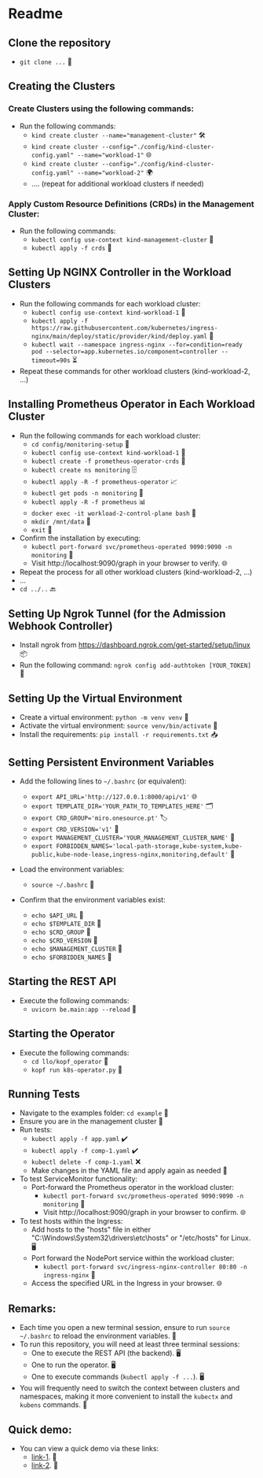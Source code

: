 # Readme

## Clone the repository
- `git clone ...` 🐙

## Creating the Clusters

### Create Clusters using the following commands:

- Run the following commands:
  - `kind create cluster --name="management-cluster"` 🛠️
  - `kind create cluster --config="./config/kind-cluster-config.yaml" --name="workload-1"` <!-- Note: --config is necessary for nginx controller --> 🌐
  - `kind create cluster --config="./config/kind-cluster-config.yaml" --name="workload-2"` 🌍
  - .... (repeat for additional workload clusters if needed)

### Apply Custom Resource Definitions (CRDs) in the Management Cluster:

- Run the following commands:
  - `kubectl config use-context kind-management-cluster` <!-- switch the context to the management cluster, consider using kubectx for more flexibility --> 🔄
  - `kubectl apply -f crds` 📜

## Setting Up NGINX Controller in the Workload Clusters

- Run the following commands for each workload cluster:
  - `kubectl config use-context kind-workload-1` 🔧
  - `kubectl apply -f https://raw.githubusercontent.com/kubernetes/ingress-nginx/main/deploy/static/provider/kind/deploy.yaml` 🚀
  - `kubectl wait --namespace ingress-nginx --for=condition=ready pod --selector=app.kubernetes.io/component=controller --timeout=90s` ⏳
- Repeat these commands for other workload clusters (kind-workload-2, ...)

## Installing Prometheus Operator in Each Workload Cluster

- Run the following commands for each workload cluster:
  - `cd config/monitoring-setup` 📁
  - `kubectl config use-context kind-workload-1` 🔄
  - `kubectl create -f prometheus-operator-crds` 📜
  - `kubectl create ns monitoring` 🗄️
  - `kubectl apply -R -f prometheus-operator` 📈
  - `kubectl get pods -n monitoring` 👀
  - `kubectl apply -R -f prometheus` 📊
  - `docker exec -it workload-2-control-plane bash` 🐳
  - `mkdir /mnt/data` 📂
  - `exit` 🚪
- Confirm the installation by executing:
  - `kubectl port-forward svc/prometheus-operated 9090:9090 -n monitoring` 🔗
  - Visit http://localhost:9090/graph in your browser to verify. 🌐
- Repeat the process for all other workload clusters (kind-workload-2, ...)
- ...
- `cd ../..` 🔙

## Setting Up Ngrok Tunnel (for the Admission Webhook Controller)

- Install ngrok from https://dashboard.ngrok.com/get-started/setup/linux 📦
- Run the following command: `ngrok config add-authtoken [YOUR_TOKEN]` 🔑

## Setting Up the Virtual Environment

- Create a virtual environment: `python -m venv venv` 🐍
- Activate the virtual environment: `source venv/bin/activate` 🔌
- Install the requirements: `pip install -r requirements.txt` 📥

## Setting Persistent Environment Variables

- Add the following lines to `~/.bashrc` (or equivalent):
  - `export API_URL='http://127.0.0.1:8000/api/v1'` 🌐
  - `export TEMPLATE_DIR='YOUR_PATH_TO_TEMPLATES_HERE'` <!-- Example: `export TEMPLATE_DIR='/mnt/c/Users/skand/Downloads/PFE/miro_llo_kinD/miro_llo_kinD/templates'` --> 🗂️
  - `export CRD_GROUP='miro.onesource.pt'` 🏷️
  - `export CRD_VERSION='v1'` 🔖
  - `export MANAGEMENT_CLUSTER='YOUR_MANAGEMENT_CLUSTER_NAME'` <!-- Example: `export MANAGEMENT_CLUSTER='management-cluster'` --> 🏢
  - `export FORBIDDEN_NAMES='local-path-storage,kube-system,kube-public,kube-node-lease,ingress-nginx,monitoring,default'` 🚫

- Load the environment variables:
  - `source ~/.bashrc` 🔄

- Confirm that the environment variables exist:
  - `echo $API_URL` 📣
  - `echo $TEMPLATE_DIR` 📣
  - `echo $CRD_GROUP` 📣
  - `echo $CRD_VERSION` 📣
  - `echo $MANAGEMENT_CLUSTER` 📣
  - `echo $FORBIDDEN_NAMES` 📣

## Starting the REST API

- Execute the following commands:
  - `uvicorn be.main:app --reload` 🔄

## Starting the Operator

- Execute the following commands:
  - `cd llo/kopf_operator` 📁
  - `kopf run k8s-operator.py` 🚀

## Running Tests

- Navigate to the examples folder: `cd example` 📂
- Ensure you are in the management cluster 🔄
- Run tests:
  - `kubectl apply -f app.yaml` ✔️
  - `kubectl apply -f comp-1.yaml` ✔️
  - `kubectl delete -f comp-1.yaml` ❌
  - Make changes in the YAML file and apply again as needed 🔄
- To test ServiceMonitor functionality:
  - Port-forward the Prometheus operator in the workload cluster:
    - `kubectl port-forward svc/prometheus-operated 9090:9090 -n monitoring` 🔗
    - Visit http://localhost:9090/graph in your browser to confirm. 🌐
- To test hosts within the Ingress:
  - Add hosts to the "hosts" file in either "C:\Windows\System32\drivers\etc\hosts" or "/etc/hosts" for Linux. 🖥️
  - Port forward the NodePort service within the workload cluster:
    - `kubectl port-forward svc/ingress-nginx-controller 80:80 -n ingress-nginx` 🔗
  - Access the specified URL in the Ingress in your browser. 🌐

## Remarks:

- Each time you open a new terminal session, ensure to run `source ~/.bashrc` to reload the environment variables. 🔄
- To run this repository, you will need at least three terminal sessions:
  - One to execute the REST API (the backend). 🖥️
  - One to run the operator. 🖥️
  - One to execute commands (`kubectl apply -f ...`). 🖥️
- You will frequently need to switch the context between clusters and namespaces, making it more convenient to install the `kubectx` and `kubens` commands. 🔀
  

## Quick demo:
- You can view a quick demo via these links:
  - [link-1](https://drive.google.com/file/d/1SmXic5TtOZNIYLTRFvr6lSF9BXHx6ptJ/view?usp=sharing). 🎥
  - [link-2](https://drive.google.com/file/d/1EGiYNZzfDJk2AG-11Vbg2gZ1ZHRsDWyf/view?usp=sharing). 🎥
